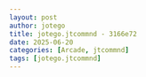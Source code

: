 ```yaml
---
layout: post
author: jotego
title: jotego.jtcommnd - 3166e72
date: 2025-06-20
categories: [Arcade, jtcommnd]
tags: [jotego.jtcommnd]
---
```


